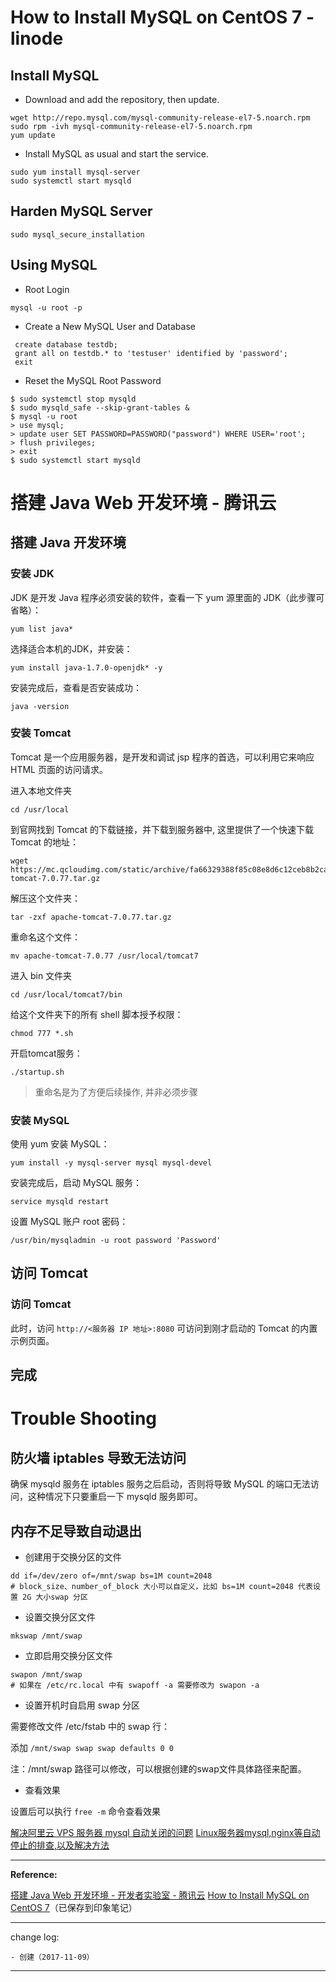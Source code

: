 # How to Install MySQL on CentOS 7 - linode

## Install MySQL

* Download and add the repository, then update.

```
wget http://repo.mysql.com/mysql-community-release-el7-5.noarch.rpmsudo rpm -ivh mysql-community-release-el7-5.noarch.rpmyum update
```

* Install MySQL as usual and start the service.

```
sudo yum install mysql-serversudo systemctl start mysqld
```

## Harden MySQL Server

```
sudo mysql_secure_installation
```

## Using MySQL

* Root Login

```
mysql -u root -p
```

* Create a New MySQL User and Database

```
 create database testdb; grant all on testdb.* to 'testuser' identified by 'password';
 exit
```

* Reset the MySQL Root Password

```
$ sudo systemctl stop mysqld$ sudo mysqld_safe --skip-grant-tables &
$ mysql -u root
> use mysql;> update user SET PASSWORD=PASSWORD("password") WHERE USER='root';> flush privileges;> exit
$ sudo systemctl start mysqld
```

# 搭建 Java Web 开发环境 - 腾讯云

## 搭建 Java 开发环境

### 安装 JDK

JDK 是开发 Java 程序必须安装的软件，查看一下 yum 源里面的 JDK（此步骤可省略）：

```
yum list java*
```

选择适合本机的JDK，并安装：

```
yum install java-1.7.0-openjdk* -y
```

安装完成后，查看是否安装成功：

```
java -version
```

### 安装 Tomcat

Tomcat 是一个应用服务器，是开发和调试 jsp 程序的首选，可以利用它来响应 HTML 页面的访问请求。

进入本地文件夹

```
cd /usr/local
```

到官网找到 Tomcat 的下载链接，并下载到服务器中, 这里提供了一个快速下载 Tomcat 的地址：

```
wget https://mc.qcloudimg.com/static/archive/fa66329388f85c08e8d6c12ceb8b2ca3/apache-tomcat-7.0.77.tar.gz
```

解压这个文件夹：

```
tar -zxf apache-tomcat-7.0.77.tar.gz
```

重命名这个文件：

```
mv apache-tomcat-7.0.77 /usr/local/tomcat7
```

进入 bin 文件夹

```
cd /usr/local/tomcat7/bin
```

给这个文件夹下的所有 shell 脚本授予权限：

```
chmod 777 *.sh
```

开启tomcat服务：

```
./startup.sh
```

> 重命名是为了方便后续操作, 并非必须步骤

### 安装 MySQL

使用 yum 安装 MySQL：

```
yum install -y mysql-server mysql mysql-devel
```

安装完成后，启动 MySQL 服务：

```
service mysqld restart
```

设置 MySQL 账户 root 密码：

```
/usr/bin/mysqladmin -u root password 'Password'
```

## 访问 Tomcat

### 访问 Tomcat

此时，访问 `http://<服务器 IP 地址>:8080` 可访问到刚才启动的 Tomcat 的内置示例页面。

## 完成

# Trouble Shooting

## 防火墙 iptables 导致无法访问

确保 mysqld 服务在 iptables 服务之后启动，否则将导致 MySQL 的端口无法访问，这种情况下只要重启一下 mysqld 服务即可。

## 内存不足导致自动退出

* 创建用于交换分区的文件

```
dd if=/dev/zero of=/mnt/swap bs=1M count=2048
# block_size、number_of_block 大小可以自定义，比如 bs=1M count=2048 代表设置 2G 大小swap 分区
```

* 设置交换分区文件
```
mkswap /mnt/swap
```* 立即启用交换分区文件
```
swapon /mnt/swap
# 如果在 /etc/rc.local 中有 swapoff -a 需要修改为 swapon -a
```* 设置开机时自启用 swap 分区需要修改文件 /etc/fstab 中的 swap 行：添加 `/mnt/swap swap swap defaults 0 0`注：/mnt/swap 路径可以修改，可以根据创建的swap文件具体路径来配置。* 查看效果设置后可以执行 `free -m` 命令查看效果

[解决阿里云 VPS 服务器 mysql 自动关闭的问题](https://zhuanlan.zhihu.com/p/24888793)
[Linux服务器mysql,nginx等自动停止的排查,以及解决方法](https://www.jisec.com/linux/302.html)

-------

**Reference:**

[搭建 Java Web 开发环境 - 开发者实验室 - 腾讯云](https://cloud.tencent.com/developer/labs/lab/10035)
[How to Install MySQL on CentOS 7](https://www.linode.com/docs/databases/mysql/how-to-install-mysql-on-centos-7)（已保存到印象笔记）

---

change log: 

	- 创建（2017-11-09）

---



